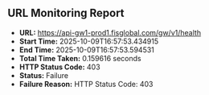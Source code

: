 ## URL Monitoring Report

- **URL:** https://api-gw1-prod1.fisglobal.com/gw/v1/health
- **Start Time:** 2025-10-09T16:57:53.434915
- **End Time:** 2025-10-09T16:57:53.594531
- **Total Time Taken:** 0.159616 seconds
- **HTTP Status Code:** 403
- **Status:** Failure
- **Failure Reason:** HTTP Status Code: 403
